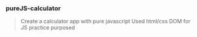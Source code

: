 ### pureJS-calculator
>
>Create a calculator app with pure javascript
>Used html/css DOM for JS practice purposed
